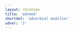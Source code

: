 ```yaml
---
layout: relation
title: 'advmod'
shortdef: 'adverbial modifier'
udver: '2'
---
```

<!-- Interlanguage links updated Čt lis 12 09:43:11 CET 2020 -->
